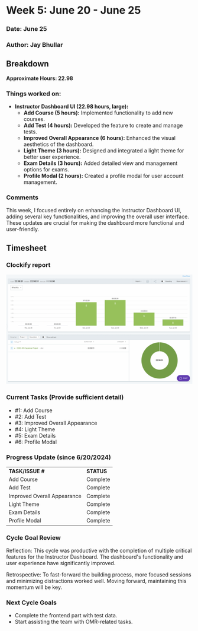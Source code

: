 # Week 5: June 20 - June 25

### Date: June 25
### Author: Jay Bhullar

## Breakdown

**Approximate Hours: 22.98**

### Things worked on: ###

- **Instructor Dashboard UI (22.98 hours, large):**
  - **Add Course (5 hours):** Implemented functionality to add new courses.
  - **Add Test (4 hours):** Developed the feature to create and manage tests.
  - **Improved Overall Appearance (6 hours):** Enhanced the visual aesthetics of the dashboard.
  - **Light Theme (3 hours):** Designed and integrated a light theme for better user experience.
  - **Exam Details (3 hours):** Added detailed view and management options for exams.
  - **Profile Modal (2 hours):** Created a profile modal for user account management.

### Comments ###

This week, I focused entirely on enhancing the Instructor Dashboard UI, adding several key functionalities, and improving the overall user interface. These updates are crucial for making the dashboard more functional and user-friendly.

## Timesheet

### Clockify report
![Clockify report](./screenshots/TimesheetJune25.png)

### Current Tasks (Provide sufficient detail)
  * #1: Add Course
  * #2: Add Test
  * #3: Improved Overall Appearance
  * #4: Light Theme
  * #5: Exam Details
  * #6: Profile Modal

### Progress Update (since 6/20/2024) 
<table>
    <tr>
        <td><strong>TASK/ISSUE #</strong>
        </td>
        <td><strong>STATUS</strong>
        </td>
    </tr>
    <tr>
        <!-- Task/Issue # -->
        <td>Add Course
        </td>
        <!-- Status -->
        <td>Complete
        </td>
    </tr>
    <tr>
        <!-- Task/Issue # -->
        <td>Add Test
        </td>
        <!-- Status -->
        <td>Complete
        </td>
    </tr>
    <tr>
        <!-- Task/Issue # -->
        <td>Improved Overall Appearance
        </td>
        <!-- Status -->
        <td>Complete
        </td>
    </tr>
    <tr>
        <!-- Task/Issue # -->
        <td>Light Theme
        </td>
        <!-- Status -->
        <td>Complete
        </td>
    </tr>
    <tr>
        <!-- Task/Issue # -->
        <td>Exam Details
        </td>
        <!-- Status -->
        <td>Complete
        </td>
    </tr>
    <tr>
        <!-- Task/Issue # -->
        <td>Profile Modal
        </td>
        <!-- Status -->
        <td>Complete
        </td>
    </tr>
</table>

### Cycle Goal Review 
Reflection: This cycle was productive with the completion of multiple critical features for the Instructor Dashboard. The dashboard's functionality and user experience have significantly improved.

Retrospective: To fast-forward the building process, more focused sessions and minimizing distractions worked well. Moving forward, maintaining this momentum will be key.

### Next Cycle Goals
  * Complete the frontend part with test data.
  * Start assisting the team with OMR-related tasks.
